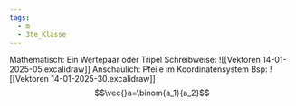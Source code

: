 ```yaml
---
tags:
  - m
  - 3te_Klasse
---
```

Mathematisch: Ein Wertepaar oder Tripel
Schreibweise: 
![[Vektoren 14-01-2025-05.excalidraw]]
Anschaulich: Pfeile im Koordinatensystem
Bsp:
![[Vektoren 14-01-2025-30.excalidraw]]
$$\vec{}a=\binom{a_1}{a_2}$$
